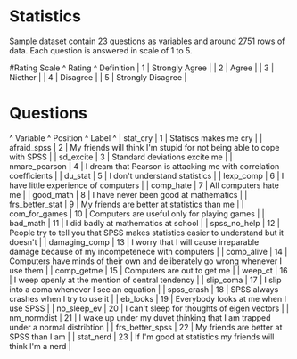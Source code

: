 # Statistics
Sample dataset contain 23 questions as variables and around 2751 rows of data. Each question is answered in scale of 1 to 5.

#Rating Scale
^ Rating  ^ Definition 
| 1  | Strongly Agree  |
| 2  | Agree  |
| 3  | Niether  |
| 4  | Disagree  |
| 5  | Strongly Disagree  |

# Questions
^ Variable  ^ Position  ^ Label  ^
| stat_cry  | 1  | Statiscs makes me cry  |
| afraid_spss  | 2  | My friends will think I'm stupid for not being able to cope with SPSS  |
| sd_excite  | 3  | Standard deviations excite me  |
| nmare_pearson  | 4  | I dream that Pearson is attacking me with correlation coefficients  |
| du_stat  | 5  | I don't understand statistics  |
| lexp_comp  | 6  | I have little experience of computers  |
| comp_hate  | 7  | All computers hate me  |
| good_math  | 8  | I have never been good at mathematics  |
| frs_better_stat  | 9  | My friends are better at statistics than me  |
| com_for_games  | 10  | Computers are useful only for playing games  |
| bad_math  | 11  | I did badly at mathematics at school  |
| spss_no_help  | 12  | People try to tell you that SPSS makes statistics easier to understand but it doesn't  |
| damaging_comp  | 13  | I worry that I will cause irreparable damage because of my incompetenece with computers  |
| comp_alive  | 14  | Computers have minds of their own and deliberately go wrong whenever I use them  |
| comp_getme  | 15  | Computers are out to get me  |
| weep_ct  | 16  | I weep openly at the mention of central tendency  |
| slip_coma  | 17  | I slip into a coma whenever I see an equation  |
| spss_crash  | 18  | SPSS always crashes when I try to use it  |
| eb_looks  | 19  | Everybody looks at me when I use SPSS  |
| no_sleep_ev  | 20  | I can't sleep for thoughts of eigen vectors  |
| nm_normdist  | 21  | I wake up under my duvet thinking that I am trapped under a normal distribtion  |
| frs_better_spss  | 22  | My friends are better at SPSS than I am  |
| stat_nerd  | 23  | If I'm good at statistics my friends will think I'm a nerd  |

